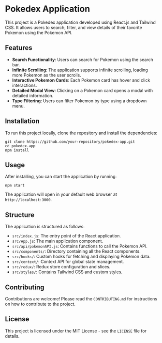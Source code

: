 # Pokedex Application

This project is a Pokedex application developed using React.js and Tailwind CSS. It allows users to search, filter, and view details of their favorite Pokemon using the Pokemon API.

## Features

- **Search Functionality**: Users can search for Pokemon using the search bar.
- **Infinite Scrolling**: The application supports infinite scrolling, loading more Pokemon as the user scrolls.
- **Interactive Pokemon Cards**: Each Pokemon card has hover and click interactions.
- **Detailed Modal View**: Clicking on a Pokemon card opens a modal with detailed information.
- **Type Filtering**: Users can filter Pokemon by type using a dropdown menu.

## Installation

To run this project locally, clone the repository and install the dependencies:

```
git clone https://github.com/your-repository/pokedex-app.git
cd pokedex-app
npm install
```

## Usage

After installing, you can start the application by running:

```
npm start
```

The application will open in your default web browser at `http://localhost:3000`.

## Structure

The application is structured as follows:

- `src/index.js`: The entry point of the React application.
- `src/App.js`: The main application component.
- `src/api/pokemonAPI.js`: Contains functions to call the Pokemon API.
- `src/components/`: Directory containing all the React components.
- `src/hooks/`: Custom hooks for fetching and displaying Pokemon data.
- `src/context/`: Context API for global state management.
- `src/redux/`: Redux store configuration and slices.
- `src/styles/`: Contains Tailwind CSS and custom styles.

## Contributing

Contributions are welcome! Please read the `CONTRIBUTING.md` for instructions on how to contribute to the project.

## License

This project is licensed under the MIT License - see the `LICENSE` file for details.